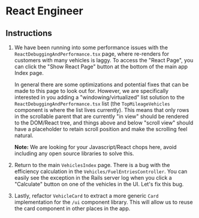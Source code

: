# React Engineer

## Instructions

1. We have been running into some performance issues with the `ReactDebuggingAndPerformance.tsx` page,
   where re-renders for customers with many vehicles is laggy. To access the "React Page", you can click the "Show React Page" button at the bottom of the main app Index page.
   
   In general there are some optimizations and potential fixes that can be made to this page to look out for. However, we are specifically interested in you adding a "windowing/virtualized" list solution to the `ReactDebuggingAndPerformance.tsx` list (the `TopMileageVehicles` component is where the list lives currently). This means that only rows in the scrollable parent that are currently "in view" should be rendered to the DOM/React tree, and things above and below "scroll view" should have a placeholder to retain scroll position and make the scrolling feel natural.

   **Note:** We are looking for your Javascript/React chops here, avoid including any open source libraries to solve this. 

2. Return to the main `VehiclesIndex` page. There is a bug with the efficiency calculation in the `Vehicles/FuelEntriesController`. You can easily see the exception in the Rails server log when you click a "Calculate" button on one of the vehicles in the UI. Let's fix this bug.

3. Lastly, refactor `VehicleCard` to extract a more generic `Card` implementation for the `/ui` component library. This will allow us to reuse the card component in other places in the app.
